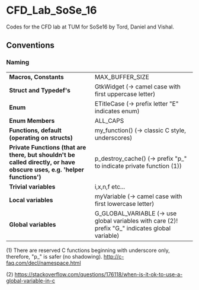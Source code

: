 # CFD_Lab_SoSe_16
Codes for the CFD lab at TUM for SoSe16 by Tord, Daniel and Vishal.

## Conventions

### Naming

|                       |             |
| ----------------------|-------------|
| **Macros, Constants**            |  MAX_BUFFER_SIZE  |
| **Struct and Typedef's**    |  GtkWidget (-> camel case with first uppercase letter) |
| **Enum**              |  ETitleCase (-> prefix letter "E" indicates enum)  |
| **Enum Members**      |  ALL_CAPS |
| **Functions, default (operating on structs)**  |  my_function() (-> classic C style, underscores) |
| **Private Functions (that are there, but shouldn't be called directly, or have obscure uses, e.g. 'helper functions')** |  p_destroy_cache() (-> prefix "p_" to indicate private function (1)) |
| **Trivial variables** |  i,x,n,f etc... |
| **Local variables**   |  myVariable (-> camel case with first lowercase letter) |
| **Global variables**  |  G_GLOBAL_VARIABLE (-> use global variables with care (2)! prefix "G_" indicates global variable) |


(1) There are reserved C functions beginning with underscore only, therefore, "p_" is safer (no shadowing). http://c-faq.com/decl/namespace.html

(2) https://stackoverflow.com/questions/176118/when-is-it-ok-to-use-a-global-variable-in-c
 
